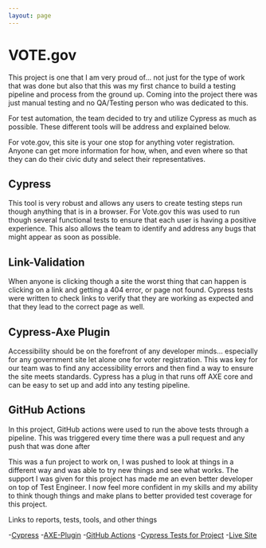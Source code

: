 ```yaml
---
layout: page
---     
```

     

# VOTE.gov

This project is one that I am very proud of… not just for the type of work that was done but also that this was my first chance to build a testing pipeline and process from the ground up.  Coming into the project there was just manual testing and no QA/Testing person who was dedicated to this.  

For test automation, the team decided to try and utilize Cypress as much as possible. These different tools will be address and explained below.  

For vote.gov, this site is your one stop for anything voter registration.  Anyone can get more information for how, when, and even where so that they can do their civic duty and select their representatives. 

## Cypress

This tool is very robust and allows any users to create testing steps run though anything that is in a browser.  For Vote.gov this was used to run though several functional tests to ensure that each user is having a positive experience.  This also allows the team to identify and address any bugs that might appear as soon as possible. 

## Link-Validation 

When anyone is clicking though a site the worst thing that can happen is clicking on a link and getting a 404 error, or page not found.  Cypress tests were written to check links to verify that they are working as expected and that they lead to the correct page as well. 

## Cypress-Axe Plugin 

Accessibility should be on the forefront of any developer minds… especially for any government site let alone one for voter registration.  This was key for our team was to find any accessibility errors and then find a way to ensure the site meets standards.  Cypress has a plug in that runs off AXE core and can be easy to set up and add into any testing pipeline.  

## GitHub Actions

In this project, GitHub actions were used to run the above tests through a pipeline.  This was triggered every time there was a pull request and any push that was done after

This was a fun project to work on, I was pushed to look at things in a different way and was able to try new things and see what works.  The support I was given for this project has made me an even better developer on top of Test Engineer.  I now feel more confident in my skills and my ability to think though things and make plans to better provided test coverage for this project.  

Links to reports, tests, tools, and other things 

-[Cypress](https://www.cypress.io/)
-[AXE-Plugin](https://github.com/component-driven/cypress-axe)
-[GitHub Actions](https://github.com/features/actions)
-[Cypress Tests for Project](https://github.com/usagov/vote-gov/tree/staging/cypress/e2e)
-[Live Site](https://vote.gov/)

